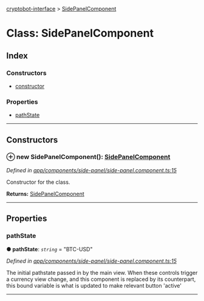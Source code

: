 [cryptobot-interface](../README.md) > [SidePanelComponent](../classes/sidepanelcomponent.md)



# Class: SidePanelComponent

## Index

### Constructors

* [constructor](sidepanelcomponent.md#markdown-header-constructor)


### Properties

* [pathState](sidepanelcomponent.md#markdown-header-pathstate)



---
## Constructors



### ⊕ **new SidePanelComponent**(): [SidePanelComponent](sidepanelcomponent.md)


*Defined in [app/components/side-panel/side-panel.component.ts:15](https://github.com/WilliamRADFunk/cryptobot-interface/blob/afbaa0e/src/app/components/side-panel/side-panel.component.ts#L15)*



Constructor for the class.




**Returns:** [SidePanelComponent](sidepanelcomponent.md)

---


## Properties


###  pathState

**●  pathState**:  *`string`*  = "BTC-USD"

*Defined in [app/components/side-panel/side-panel.component.ts:15](https://github.com/WilliamRADFunk/cryptobot-interface/blob/afbaa0e/src/app/components/side-panel/side-panel.component.ts#L15)*



The initial pathstate passed in by the main view. When these controls trigger a currency view change, and this component is replaced by its counterpart, this bound variable is what is updated to make relevant button 'active'




___


